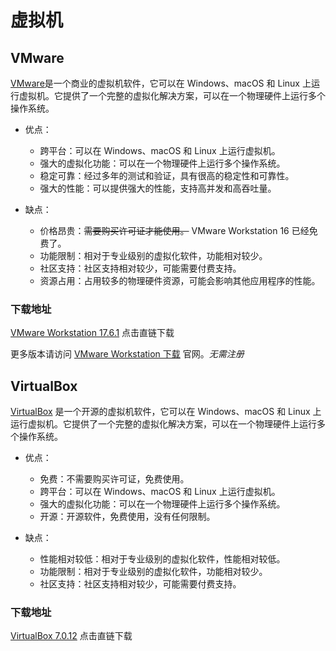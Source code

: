 # 虚拟机

## VMware

[VMware][vmware]是一个商业的虚拟机软件，它可以在 Windows、macOS 和 Linux 上运行虚拟机。它提供了一个完整的虚拟化解决方案，可以在一个物理硬件上运行多个操作系统。

- 优点：
  - 跨平台：可以在 Windows、macOS 和 Linux 上运行虚拟机。
  - 强大的虚拟化功能：可以在一个物理硬件上运行多个操作系统。
  - 稳定可靠：经过多年的测试和验证，具有很高的稳定性和可靠性。
  - 强大的性能：可以提供强大的性能，支持高并发和高吞吐量。

- 缺点：
  - 价格昂贵：~~需要购买许可证才能使用。~~ VMware Workstation 16 已经免费了。
  - 功能限制：相对于专业级别的虚拟化软件，功能相对较少。
  - 社区支持：社区支持相对较少，可能需要付费支持。
  - 资源占用：占用较多的物理硬件资源，可能会影响其他应用程序的性能。

### 下载地址

[VMware Workstation 17.6.1][vmware17.6.1] 点击直链下载

更多版本请访问 [VMware Workstation 下载][vmware-download] 官网。*无需注册*

## VirtualBox

[VirtualBox][virtualbox] 是一个开源的虚拟机软件，它可以在 Windows、macOS 和 Linux 上运行虚拟机。它提供了一个完整的虚拟化解决方案，可以在一个物理硬件上运行多个操作系统。

- 优点：
  - 免费：不需要购买许可证，免费使用。
  - 跨平台：可以在 Windows、macOS 和 Linux 上运行虚拟机。
  - 强大的虚拟化功能：可以在一个物理硬件上运行多个操作系统。
  - 开源：开源软件，免费使用，没有任何限制。

- 缺点：
  - 性能相对较低：相对于专业级别的虚拟化软件，性能相对较低。
  - 功能限制：相对于专业级别的虚拟化软件，功能相对较少。
  - 社区支持：社区支持相对较少，可能需要付费支持。

### 下载地址

[VirtualBox 7.0.12][virtualbox-download] 点击直链下载

[vmware]: www.wmware.com
[virtualbox]: https://www.virtualbox.org/
[vmware17.6.1]: https://softwareupdate.vmware.com/cds/vmw-desktop/ws/17.6.1/24319023/windows/core/VMware-workstation-17.6.1-24319023.exe.tar
[vmware-download]: https://softwareupdate.vmware.com/cds/vmw-desktop/ws/
[virtualbox-download]: https://www.virtualbox.org/wiki/Downloads

